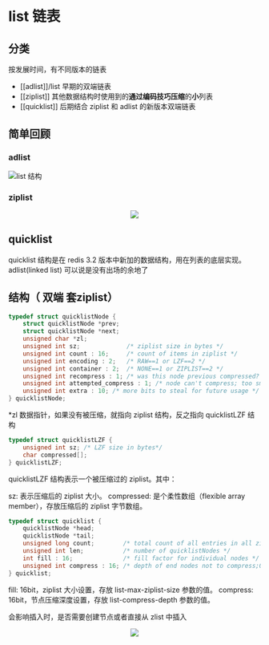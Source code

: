 # list 链表

## 分类
按发展时间，有不同版本的链表
 - [[adlist]]/list 早期的双端链表
 - [[ziplist]] 其他数据结构时使用到的**通过编码技巧压缩**的**小**列表
 - [[quicklist]] 后期结合 ziplist 和 adlist 的新版本双端链表

## 简单回顾
### adlist 
![list 结构](http://zpengg.oss-cn-shenzhen.aliyuncs.com/img/16113878972b443a.png)

### ziplist
<div align="center"> <img src="http://zpengg.oss-cn-shenzhen.aliyuncs.com/img/7ffb02c911e8745ec6341106c98f7aea.png"/> </div>


## quicklist 
quicklist 结构是在 redis 3.2 版本中新加的数据结构，用在列表的底层实现。
adlist(linked list) 可以说是没有出场的余地了

## 结构（ 双端 套ziplist）
```C 
typedef struct quicklistNode {
    struct quicklistNode *prev;
    struct quicklistNode *next;
    unsigned char *zl;
    unsigned int sz;             /* ziplist size in bytes */
    unsigned int count : 16;     /* count of items in ziplist */
    unsigned int encoding : 2;   /* RAW==1 or LZF==2 */
    unsigned int container : 2;  /* NONE==1 or ZIPLIST==2 */
    unsigned int recompress : 1; /* was this node previous compressed? */
    unsigned int attempted_compress : 1; /* node can't compress; too small */
    unsigned int extra : 10; /* more bits to steal for future usage */
} quicklistNode;
```

*zl 数据指针，如果没有被压缩，就指向 ziplist 结构，反之指向 quicklistLZF 结构 

```C
typedef struct quicklistLZF {
    unsigned int sz; /* LZF size in bytes*/
    char compressed[];
} quicklistLZF;
```

quicklistLZF 结构表示一个被压缩过的 ziplist。其中：

sz: 表示压缩后的 ziplist 大小。
compressed: 是个柔性数组（flexible array member），存放压缩后的 ziplist 字节数组。

```C
typedef struct quicklist {
    quicklistNode *head;
    quicklistNode *tail;
    unsigned long count;        /* total count of all entries in all ziplists */
    unsigned int len;           /* number of quicklistNodes */
    int fill : 16;              /* fill factor for individual nodes */
    unsigned int compress : 16; /* depth of end nodes not to compress;0=off */
} quicklist;
```

fill: 16bit，ziplist 大小设置，存放 list-max-ziplist-size 参数的值。
compress: 16bit，节点压缩深度设置，存放 list-compress-depth 参数的值。

会影响插入时，是否需要创建节点或者直接从 zlist 中插入

<div align="center"> <img src="http://zpengg.oss-cn-shenzhen.aliyuncs.com/img/fcdb2c189d2caf83b7450c0c914b6244.png"/> </div>
